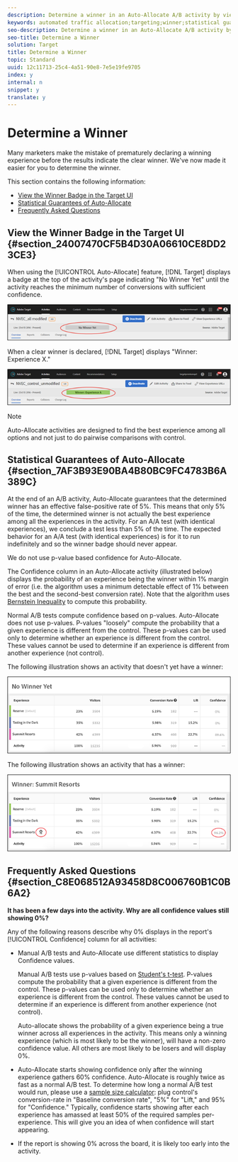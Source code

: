 ```yaml
---
description: Determine a winner in an Auto-Allocate A/B activity by viewing indicators in the Target UI.
keywords: automated traffic allocation;targeting;winner;statistical guarantee;confidence;determine winner
seo-description: Determine a winner in an Auto-Allocate A/B activity by viewing indicators in the Target UI.
seo-title: Determine a Winner
solution: Target
title: Determine a Winner
topic: Standard
uuid: 12c11713-25c4-4a51-90e8-7e5e19fe9705
index: y
internal: n
snippet: y
translate: y
---
```


# Determine a Winner

Many marketers make the mistake of prematurely declaring a winning experience before the results indicate the clear winner. We've now made it easier for you to determine the winner. 

This section contains the following information: 


* [ View the Winner Badge in the Target UI](../../c_activities/automated_traffic_allocation/c_determine-winner.md#section_24007470CF5B4D30A06610CE8DD23CE3)
* [ Statistical Guarantees of Auto-Allocate](../../c_activities/automated_traffic_allocation/c_determine-winner.md#section_7AF3B93E90BA4B80BC9FC4783B6A389C)
* [ Frequently Asked Questions](../../c_activities/automated_traffic_allocation/c_determine-winner.md#section_C8E068512A93458D8C006760B1C0B6A2)


## View the Winner Badge in the Target UI {#section_24007470CF5B4D30A06610CE8DD23CE3}

When using the [!UICONTROL  Auto-Allocate] feature, [!DNL  Target] displays a badge at the top of the activity's page indicating "No Winner Yet" until the activity reaches the minimum number of conversions with sufficient confidence. 

![](../../assets/auto_traffic_no_winner.png) 

When a clear winner is declared, [!DNL  Target] displays "Winner: Experience X." 

![](../../assets/auto_traffic_winner.png) 


>[!NOTE]
>
>Auto-Allocate activities are designed to find the best experience among all options and not just to do pairwise comparisons with control.



## Statistical Guarantees of Auto-Allocate {#section_7AF3B93E90BA4B80BC9FC4783B6A389C}

At the end of an A/B activity, Auto-Allocate guarantees that the determined winner has an effective false-positive rate of 5%. This means that only 5% of the time, the determined winner is not actually the best experience among all the experiences in the activity. For an A/A test (with identical experiences), we conclude a test less than 5% of the time. The expected behavior for an A/A test (with identical experiences) is for it to run indefinitely and so the winner badge should never appear. 

We do not use p-value based confidence for Auto-Allocate. 

The Confidence column in an Auto-Allocate activity (illustrated below) displays the probability of an experience being the winner within 1% margin of error (i.e. the algorithm uses a minimum detectable effect of 1% between the best and the second-best conversion rate). Note that the algorithm uses [ Bernstein Inequality](https://en.wikipedia.org/wiki/Bernstein_inequalities_(probability_theory)) to compute this probability. 

Normal A/B tests compute confidence based on p-values. Auto-Allocate does not use p-values. P-values "loosely" compute the probability that a given experience is different from the control. These p-values can be used only to determine whether an experience is different from the control. These values cannot be used to determine if an experience is different from another experience (not control). 

The following illustration shows an activity that doesn't yet have a winner: 

![](../../assets/no_winner.png) 

The following illustration shows an activity that has a winner: 

![](../../assets/winner_found.png) 

## Frequently Asked Questions {#section_C8E068512A93458D8C006760B1C0B6A2}

**It has been a few days into the activity. Why are all confidence values still showing 0%?** 

Any of the following reasons describe why 0% displays in the report's [!UICONTROL  Confidence] column for all activities: 


* Manual A/B tests and Auto-Allocate use different statistics to display Confidence values. 

  Manual A/B tests use p-values based on [ Student's t-test](https://en.wikipedia.org/wiki/Student%27s_t-test). P-values compute the probability that a given experience is different from the control. These p-values can be used only to determine whether an experience is different from the control. These values cannot be used to determine if an experience is different from another experience (not control). 

  Auto-allocate shows the probability of a given experience being a true winner across all experiences in the activity. This means only a winning experience (which is most likely to be the winner), will have a non-zero confidence value. All others are most likely to be losers and will display 0%. 

* Auto-Allocate starts showing confidence only after the winning experience gathers 60% confidence. Auto-Allocate is roughly twice as fast as a normal A/B test. To determine how long a normal A/B test would run, please use a [ sample size calculator](https://docs.adobe.com/content/target-microsite/testcalculator.html): plug control's conversion-rate in "Baseline conversion rate", "5%" for "Lift," and 95% for "Confidence." Typically, confidence starts showing after each experience has amassed at least 50% of the required samples per-experience. This will give you an idea of when confidence will start appearing. 

* If the report is showing 0% across the board, it is likely too early into the activity. 


